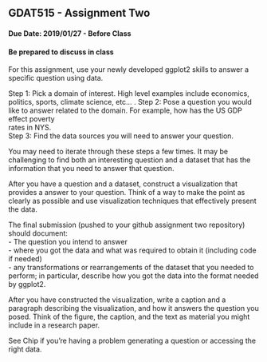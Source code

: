 ## GDAT515 - Assignment Two

#### Due Date: 2019/01/27 - Before Class

#### Be prepared to discuss in class

For this assignment, use your newly developed ggplot2 skills to answer a
specific question using data.

Step 1: Pick a domain of interest. High level examples include
economics, politics, sports, climate science, etc… . Step 2: Pose a
question you would like to answer related to the domain. For example,
how has the US GDP effect poverty  
rates in NYS.  
Step 3: Find the data sources you will need to answer your question.

You may need to iterate through these steps a few times. It may be
challenging to find both an interesting question and a dataset that has
the information that you need to answer that question.

After you have a question and a dataset, construct a visualization that
provides a answer to your question. Think of a way to make the point as
clearly as possible and use visualization techniques that effectively
present the data.

The final submission (pushed to your github assignment two repository)
should document:  
\- The question you intend to answer  
\- where you got the data and what was required to obtain it (including
code if needed)  
\- any transformations or rearrangements of the dataset that you needed
to perform; in particular, describe how you got the data into the format
needed by ggplot2.

After you have constructed the visualization, write a caption and a
paragraph describing the visualization, and how it answers the question
you posed. Think of the figure, the caption, and the text as material
you might include in a research paper.

See Chip if you’re having a problem generating a question or accessing
the right data.

